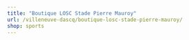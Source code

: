 ```yaml
---
title: "Boutique LOSC Stade Pierre Mauroy"
url: /villeneuve-dascq/boutique-losc-stade-pierre-mauroy/
shop: sports
---
```

